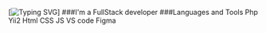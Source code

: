 [![Typing SVG](https://readme-typing-svg.demolab.com?font=Fira+Code&pause=1000&width=435&lines=Hi+there%2CI'm+Elena)]
###I'm a FullStack developer
###Languages and Tools
 Php
Yii2
Html
CSS
JS
VS code
Figma

